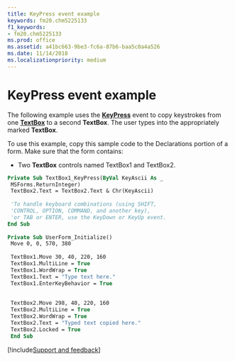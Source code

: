 ```yaml
---
title: KeyPress event example
keywords: fm20.chm5225133
f1_keywords:
- fm20.chm5225133
ms.prod: office
ms.assetid: a41bc663-9be3-fc6a-87b6-baa5c0a4a526
ms.date: 11/14/2018
ms.localizationpriority: medium
---
```



# KeyPress event example

The following example uses the **[KeyPress](keypress-event.md)** event to copy keystrokes from one **[TextBox](textbox-control.md)** to a second **TextBox**. The user types into the appropriately marked **TextBox**.

To use this example, copy this sample code to the Declarations portion of a form. Make sure that the form contains:

- Two **TextBox** controls named TextBox1 and TextBox2.
    

```vb
Private Sub TextBox1_KeyPress(ByVal KeyAscii As _ 
 MSForms.ReturnInteger) 
 TextBox2.Text = TextBox2.Text & Chr(KeyAscii) 
 
 'To handle keyboard combinations (using SHIFT, 
 'CONTROL, OPTION, COMMAND, and another key), 
 'or TAB or ENTER, use the KeyDown or KeyUp event. 
End Sub 
 
Private Sub UserForm_Initialize() 
 Move 0, 0, 570, 380 
 
 TextBox1.Move 30, 40, 220, 160 
 TextBox1.MultiLine = True 
 TextBox1.WordWrap = True 
 TextBox1.Text = "Type text here." 
 TextBox1.EnterKeyBehavior = True 
 
 
 TextBox2.Move 298, 40, 220, 160 
 TextBox2.MultiLine = True 
 TextBox2.WordWrap = True 
 TextBox2.Text = "Typed text copied here." 
 TextBox2.Locked = True 
 End Sub
```

[!include[Support and feedback](~/includes/feedback-boilerplate.md)]